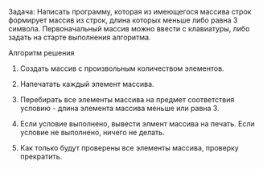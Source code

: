 Задача: Написать программу, которая из имеющегося массива строк формирует массив из строк, длина которых меньше либо равна 3 символа. Первоначальный массив можно ввести с клавиатуры, либо задать на старте выполнения алгоритма. 

Алгоритм решения

1. Создать массив с произвольным количеством элементов.

2. Напечатать каждый элемент массива.

3. Перебирать все элементы массива на предмет соответствия условию - длина элемента массива меньше или равна 3.

4. Если условие выполнено, вывести элмент массива на печать. Если условие не выполнено, ничего не делать.

5. Как только будут проверены все элементы массива, проверку прекратить.